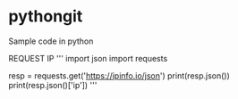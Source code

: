 # pythongit
Sample code in python

REQUEST IP
'''
import json
import requests

resp = requests.get('https://ipinfo.io/json')
print(resp.json())
print(resp.json()['ip'])
'''
